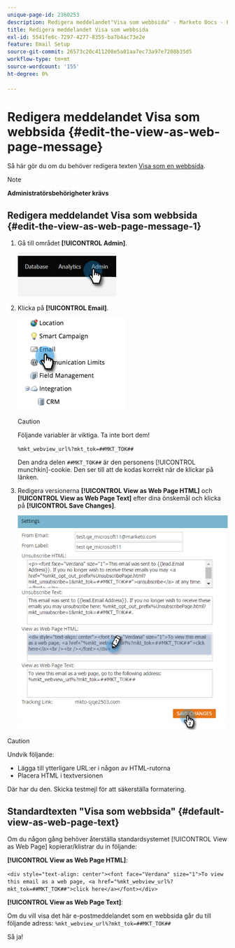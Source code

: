 ```yaml
---
unique-page-id: 2360253
description: Redigera meddelandet"Visa som webbsida" - Marketo Docs - Produktdokumentation
title: Redigera meddelandet Visa som webbsida
exl-id: 5541fe6c-7297-4277-8355-ba7b4ac73e2e
feature: Email Setup
source-git-commit: 26573c20c411208e5a01aa7ec73a97e7208b35d5
workflow-type: tm+mt
source-wordcount: '155'
ht-degree: 0%

---
```


# Redigera meddelandet Visa som webbsida {#edit-the-view-as-web-page-message}

Så här gör du om du behöver redigera texten [Visa som en webbsida](/help/marketo/product-docs/email-marketing/general/functions-in-the-editor/add-a-view-as-web-page-link-to-an-email.md).

>[!NOTE]
>
>**Administratörsbehörigheter krävs**

## Redigera meddelandet Visa som webbsida {#edit-the-view-as-web-page-message-1}

1. Gå till området **[!UICONTROL Admin]**.

   ![](assets/edit-the-view-as-web-page-message-1.png)

1. Klicka på **[!UICONTROL Email]**.

   ![](assets/edit-the-view-as-web-page-message-2.png)

   >[!CAUTION]
   >
   >Följande variabler är viktiga. Ta inte bort dem!
   >
   >`%mkt_webview_url%?mkt_tok=##MKT_TOK##`
   >
   >Den andra delen `##MKT_TOK##` är den personens [!UICONTROL munchkin]-cookie. Den ser till att de kodas korrekt när de klickar på länken.

1. Redigera versionerna **[!UICONTROL View as Web Page HTML]** och **[!UICONTROL View as Web Page Text]** efter dina önskemål och klicka på **[!UICONTROL Save Changes]**.

   ![](assets/edit-the-view-as-web-page-message-3.png)

>[!CAUTION]
>
>Undvik följande:
>
>* Lägga till ytterligare URL:er i någon av HTML-rutorna
>* Placera HTML i textversionen

Där har du den. Skicka testmejl för att säkerställa formatering.

## Standardtexten &quot;Visa som webbsida&quot; {#default-view-as-web-page-text}

Om du någon gång behöver återställa standardsystemet [!UICONTROL View as Web Page] kopierar/klistrar du in följande:

**[!UICONTROL View as Web Page HTML]**:

`<div style="text-align: center"><font face="Verdana" size="1">To view this email as a web page, <a href="%mkt_webview_url%?mkt_tok=##MKT_TOK##">click here</a></font></div>`

**[!UICONTROL View as Web Page Text]**:

Om du vill visa det här e-postmeddelandet som en webbsida går du till följande adress:
`%mkt_webview_url%?mkt_tok=##MKT_TOK##`

Så ja!
